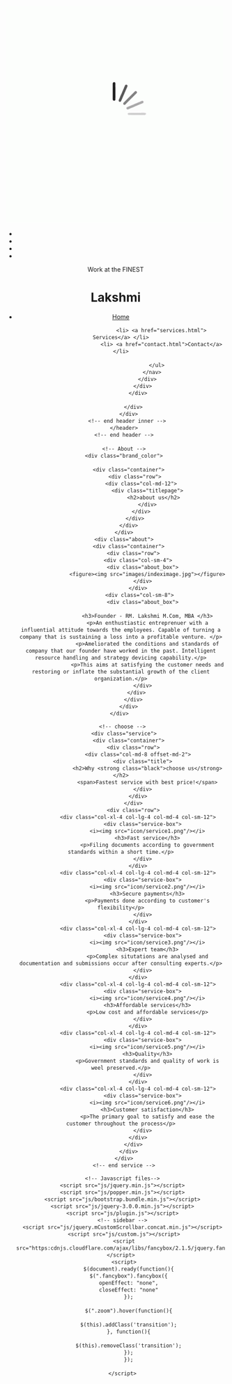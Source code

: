 <!DOCTYPE html>
<html lang="en">
   <head>
      <!-- basic -->
      <meta charset="utf-8">
      <meta http-equiv="X-UA-Compatible" content="IE=edge">
      <!-- mobile metas -->
      <meta name="viewport" content="width=device-width, initial-scale=1">
      <meta name="viewport" content="initial-scale=1, maximum-scale=1">
      <!-- site metas -->
      <title>lighten</title>
      <meta name="keywords" content="">
      <meta name="description" content="">
      <meta name="author" content="">
      <!-- bootstrap css -->
      <link rel="stylesheet" href="css/bootstrap.min.css">
      <!-- style css -->
      <link rel="stylesheet" href="css/style.css">
      <!-- Responsive-->
      <link rel="stylesheet" href="css/responsive.css">
      <!-- fevicon -->
      <link rel="icon" href="images/fevicon.png" type="image/gif" />
      <!-- Scrollbar Custom CSS -->
      <link rel="stylesheet" href="css/jquery.mCustomScrollbar.min.css">
      <!-- Tweaks for older IEs-->
      <link rel="stylesheet" href="https://netdna.bootstrapcdn.com/font-awesome/4.0.3/css/font-awesome.css">
      <link rel="stylesheet" href="https://cdnjs.cloudflare.com/ajax/libs/fancybox/2.1.5/jquery.fancybox.min.css" media="screen">
      <!--[if lt IE 9]>
      <script src="https://oss.maxcdn.com/html5shiv/3.7.3/html5shiv.min.js"></script>
      <script src="https://oss.maxcdn.com/respond/1.4.2/respond.min.js"></script><![endif]-->
   </head>
   <!-- body -->
   <body class="main-layout">
      <!-- loader  -->
      <div class="loader_bg">
         <div class="loader"><img src="images/loading.gif" alt="#" /></div>
      </div>
      <!-- end loader --> 
      <!-- header -->
      <header>
         <!-- header inner -->
         <div class="header">
            <div class="head_top">
               <div class="container">
                  <div class="row">
                    <div class="col-xl-6 col-lg-6 col-md-6 col-sm-12">
                       <div class="top-box">
                        <ul class="sociel_link">
                         <li> <a href="#"><i class="fa fa-facebook-f"></i></a></li>
                         <li> <a href="#"><i class="fa fa-twitter"></i></a></li>
                         <li> <a href="#"><i class="fa fa-instagram"></i></a></li>
                         <li> <a href="#"><i class="fa fa-linkedin"></i></a></li>
                     </ul>
                    </div>
                  </div>
                  <div class="col-xl-6 col-lg-6 col-md-6 col-sm-12">
                       <div class="top-box">
                        <p>Work at the FINEST</p>
                    </div>
                  </div>
               </div>
            </div>
         </div>
         <div class="container">
            <div class="row">
               <div class="col-xl-3 col-lg-3 col-md-3 col-sm-3 col logo_section">
                  <div class="full">
                     <div class="center-desk">
                        <h1>Lakshmi</h1>
                        <!--<div class="logo"> <a href="index.html"><img src="images/logo.jpg" alt="logo"/></a> </div>-->
                     </div>
                  </div>
               </div>
               <div class="col-xl-7 col-lg-7 col-md-9 col-sm-9">
                  <div class="menu-area">
                     <div class="limit-box">
                        <nav class="main-menu">
                           <ul class="menu-area-main">
                              <li class="active"> <a href="index.html">Home</a> </li>
                              
                              
                              <li> <a href="services.html"> Services</a> </li>
                              <li> <a href="contact.html">Contact</a> </li>
                               
                           </ul>
                        </nav>
                     </div>
                  </div>
               </div>
             
            </div>
         </div>
         <!-- end header inner --> 
      </header>
      <!-- end header -->
      
      <!-- About -->
      <div class="brand_color">
         
         <div class="container">
             <div class="row">
                 <div class="col-md-12">
                     <div class="titlepage">
                         <h2>about us</h2>
                     </div>
                 </div>
             </div>
         </div>
      </div>
      <div class="about">
         <div class="container">
            <div class="row">
               <div class="col-sm-4">
                  <div class="about_box">
                     <figure><img src="images/indeximage.jpg"></figure>
                  </div>
               </div>
                <div class="col-sm-8">
                  <div class="about_box">
                     
                     <h3>Founder - RM. Lakshmi M.Com, MBA </h3>
                     <p>An enthustiastic entreprenuer with a influential attitude towards the employees. Capable of turning a company that is sustaining a loss into a profitable venture. </p>
                     <p>Ameliorated the conditions and standards of company that our founder have worked in the past. Intelligent resource handling and strategy devicing capability.</p>
                     <p>This aims at satisfying the customer needs and restoring or inflate the substantial growth of the client organization.</p>
                  </div>
               </div> 
            </div>
         </div>
      </div>   


<!-- CHOOSE  -->
      
      <!-- choose --> 
      <div class="service">
         <div class="container">
            <div class="row">
               <div class="col-md-8 offset-md-2">
                  <div class="title">
                     <h2>Why <strong class="black">choose us</strong></h2>
                     <span>Fastest service with best price!</span>
                  </div>
               </div>
            </div>
            <div class="row">
               <div class="col-xl-4 col-lg-4 col-md-4 col-sm-12">
                  <div class="service-box">
                     <i><img src="icon/service1.png"/></i>
                     <h3>Fast service</h3>
                     <p>Filing documents according to government standards within a short time.</p>
                  </div>
               </div>
               <div class="col-xl-4 col-lg-4 col-md-4 col-sm-12">
                  <div class="service-box">
                     <i><img src="icon/service2.png"/></i>
                     <h3>Secure payments</h3>
                     <p>Payments done according to customer's flexibility</p>
                  </div>
               </div>
               <div class="col-xl-4 col-lg-4 col-md-4 col-sm-12">
                  <div class="service-box">
                     <i><img src="icon/service3.png"/></i>
                     <h3>Expert team</h3>
                     <p>Complex situtations are analysed and documentation and submissions occur after consulting experts.</p>
                  </div>
               </div>
               <div class="col-xl-4 col-lg-4 col-md-4 col-sm-12">
                  <div class="service-box">
                     <i><img src="icon/service4.png"/></i>
                     <h3>Affordable services</h3>
                     <p>Low cost and affordable services</p>
                  </div>
               </div>
               <div class="col-xl-4 col-lg-4 col-md-4 col-sm-12">
                  <div class="service-box">
                     <i><img src="icon/service5.png"/></i>
                     <h3>Quality</h3>
                     <p>Government standards and quality of work is weel preserved.</p>
                  </div>
               </div>
               <div class="col-xl-4 col-lg-4 col-md-4 col-sm-12">
                  <div class="service-box">
                     <i><img src="icon/service6.png"/></i>
                     <h3>Customer satisfaction</h3>
                     <p>The primary goal to satisfy and ease the customer throughout the process</p>
                  </div>
               </div>
            </div>
         </div>
      </div>
      <!-- end service -->

      



<!--
      <footr>
         <div class="footer">
            <div class="container">
               <div class="row">
                  <div class="col-md-6 offset-md-3">
                     <ul class="sociel">
                         <li> <a href="#"><i class="fa fa-facebook-f"></i></a></li>
                         <li> <a href="#"><i class="fa fa-twitter"></i></a></li>
                         <li> <a href="#"><i class="fa fa-instagram"></i></a></li>
                         <li> <a href="#"><i class="fa fa-instagram"></i></a></li>
                     </ul>
                  </div>
            </div>
            <div class="row">
               <div class="col-xl-3 col-lg-3 col-md-6 col-sm-12">
                  <div class="contact">
                     <h3>conatct us</h3>
                     <span>123 Second Street Fifth Avenue,<br>
                       Manhattan, New York<br>
                        +987 654 3210</span>
                  </div>
               </div>
                 <div class="col-xl-3 col-lg-3 col-md-6 col-sm-12">
                  <div class="contact">
                     <h3>ADDITIONAL LINKS</h3>
                     <ul class="lik">
                         <li> <a href="#">About us</a></li>
                         <li> <a href="#">Terms and conditions</a></li>
                         <li> <a href="#">Privacy policy</a></li>
                         <li> <a href="#">News</a></li>
                          <li> <a href="#">Contact us</a></li>
                     </ul>
                  </div>
               </div>
                 <div class="col-xl-3 col-lg-3 col-md-6 col-sm-12">
                  <div class="contact">
                     <h3>service</h3>
                      <ul class="lik">
                    <li> <a href="#"> Data recovery</a></li>
                         <li> <a href="#">Computer repair</a></li>
                         <li> <a href="#">Mobile service</a></li>
                         <li> <a href="#">Network solutions</a></li>
                          <li> <a href="#">Technical support</a></li>
                  </div>
               </div>
                 <div class="col-xl-3 col-lg-3 col-md-6 col-sm-12">
                  <div class="contact">
                     <h3>About lighten</h3>
                     <span>Tincidunt elit magnis nulla facilisis. Dolor Sapien nunc amet ultrices, </span>
                  </div>
               </div>
            </div>
         </div>
            <div class="copyright">
               <p>Copyright 2019 All Right Reserved By <a href="https://html.design/">Free html Templates</a></p>
            </div>
         
      </div>
      </footr>
      <!-- end footer -->
      <!-- Javascript files--> 
      <script src="js/jquery.min.js"></script> 
      <script src="js/popper.min.js"></script> 
      <script src="js/bootstrap.bundle.min.js"></script> 
      <script src="js/jquery-3.0.0.min.js"></script> 
      <script src="js/plugin.js"></script> 
      <!-- sidebar --> 
      <script src="js/jquery.mCustomScrollbar.concat.min.js"></script> 
      <script src="js/custom.js"></script>
      <script src="https:cdnjs.cloudflare.com/ajax/libs/fancybox/2.1.5/jquery.fancybox.min.js"></script>
      <script>
         $(document).ready(function(){
         $(".fancybox").fancybox({
         openEffect: "none",
         closeEffect: "none"
         });
         
         $(".zoom").hover(function(){
         
         $(this).addClass('transition');
         }, function(){
         
         $(this).removeClass('transition');
         });
         });
         
      </script> 
   </body>
</html>
